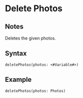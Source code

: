 # Delete Photos

## Notes
Deletes the given photos.

## Syntax

```
deletePhotos(photos: <#Variable#>)
```

## Example
```
deletePhotos(photos: Photos)
```
